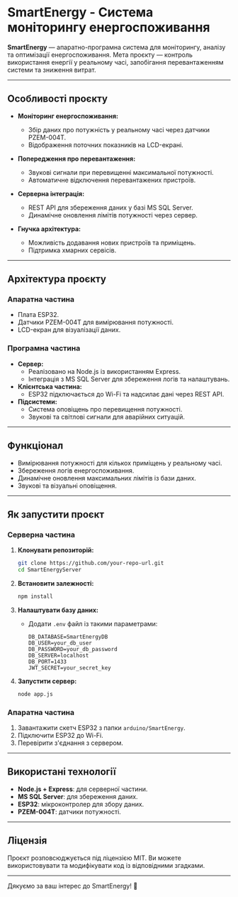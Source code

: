 
# **SmartEnergy - Система моніторингу енергоспоживання**

**SmartEnergy** — апаратно-програмна система для моніторингу, аналізу та оптимізації енергоспоживання. Мета проєкту — контроль використання енергії у реальному часі, запобігання перевантаженням системи та зниження витрат.

---

## **Особливості проєкту**
- **Моніторинг енергоспоживання:**
  - Збір даних про потужність у реальному часі через датчики PZEM-004T.
  - Відображення поточних показників на LCD-екрані.

- **Попередження про перевантаження:**
  - Звукові сигнали при перевищенні максимальної потужності.
  - Автоматичне відключення перевантажених пристроїв.

- **Серверна інтеграція:**
  - REST API для збереження даних у базі MS SQL Server.
  - Динамічне оновлення лімітів потужності через сервер.

- **Гнучка архітектура:**
  - Можливість додавання нових пристроїв та приміщень.
  - Підтримка хмарних сервісів.

---

## **Архітектура проєкту**
### **Апаратна частина**
- Плата ESP32.
- Датчики PZEM-004T для вимірювання потужності.
- LCD-екран для візуалізації даних.

### **Програмна частина**
- **Сервер:**
  - Реалізовано на Node.js із використанням Express.
  - Інтеграція з MS SQL Server для збереження логів та налаштувань.
- **Клієнтська частина:**
  - ESP32 підключається до Wi-Fi та надсилає дані через REST API.
- **Підсистеми:**
  - Система оповіщень про перевищення потужності.
  - Звукові та світлові сигнали для аварійних ситуацій.

---

## **Функціонал**
- Вимірювання потужності для кількох приміщень у реальному часі.
- Збереження логів енергоспоживання.
- Динамічне оновлення максимальних лімітів із бази даних.
- Звукові та візуальні оповіщення.

---

## **Як запустити проєкт**

### **Серверна частина**
1. **Клонувати репозиторій:**
   ```bash
   git clone https://github.com/your-repo-url.git
   cd SmartEnergyServer


2. **Встановити залежності:**
   ```bash
   npm install
   ```

3. **Налаштувати базу даних:**
   - Додати `.env` файл із такими параметрами:
     ```env
     DB_DATABASE=SmartEnergyDB
     DB_USER=your_db_user
     DB_PASSWORD=your_db_password
     DB_SERVER=localhost
     DB_PORT=1433
     JWT_SECRET=your_secret_key
     ```

4. **Запустити сервер:**
   ```bash
   node app.js
   ```

### **Апаратна частина**
1. Завантажити скетч ESP32 з папки `arduino/SmartEnergy`.
2. Підключити ESP32 до Wi-Fi.
3. Перевірити з'єднання з сервером.

---

## **Використані технології**
- **Node.js + Express**: для серверної частини.
- **MS SQL Server**: для збереження даних.
- **ESP32**: мікроконтролер для збору даних.
- **PZEM-004T**: датчики потужності.

---

## **Ліцензія**
Проєкт розповсюджується під ліцензією MIT. Ви можете використовувати та модифікувати код із відповідними згадками.

---

Дякуємо за ваш інтерес до SmartEnergy! 🌟
```
